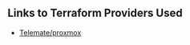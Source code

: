 
## Links to Terraform Providers Used

* [Telemate/proxmox](https://registry.terraform.io/providers/Telmate/proxmox/latest)
